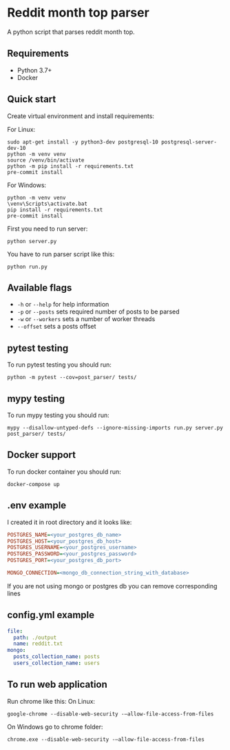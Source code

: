 # Reddit month top parser
A python script that parses reddit month top.

## Requirements
* Python 3.7+
* Docker


## Quick start
Create virtual environment and install requirements:

For Linux:
```shell script
sudo apt-get install -y python3-dev postgresql-10 postgresql-server-dev-10
python -m venv venv
source /venv/bin/activate
python -m pip install -r requirements.txt
pre-commit install
```

For Windows:
```shell script
python -m venv venv
\venv\Scripts\activate.bat
pip install -r requirements.txt
pre-commit install
```
First you need to run server:
```shell script
python server.py
```
You have to run parser script like this:
```shell script
python run.py
```

## Available flags
* ```-h``` or ```--help``` for help information
* ```-p``` or ```--posts``` sets required number of posts to be parsed
* ```-w``` or ```--workers``` sets a number of worker threads
* ```--offset``` sets a posts offset

## pytest testing
To run pytest testing you should run:
```shell script
python -m pytest --cov=post_parser/ tests/
```


## mypy testing
To run mypy testing you should run:
```shell script
mypy --disallow-untyped-defs --ignore-missing-imports run.py server.py post_parser/ tests/
```

## Docker support
To run docker container you should run:
```shell script
docker-compose up
```

## .env example
I created it in root directory and it looks like:
```ini
POSTGRES_NAME=<your_postgres_db_name>
POSTGRES_HOST=<your_postgres_db_host>
POSTGRES_USERNAME=<your_postgres_username>
POSTGRES_PASSWORD=<your_postgres_password>
POSTGRES_PORT=<your_postgres_db_port>

MONGO_CONNECTION=<mongo_db_connection_string_with_database>
```
If you are not using mongo or postgres db you can remove corresponding lines

## config.yml example
```yaml
file:
  path: ./output
  name: reddit.txt
mongo:
  posts_collection_name: posts
  users_collection_name: users
```

## To run web application
Run chrome like this:
On Linux:
```shell script
google-chrome --disable-web-security -–allow-file-access-from-files
```

On Windows go to chrome folder:
```shell script
chrome.exe --disable-web-security -–allow-file-access-from-files
```
